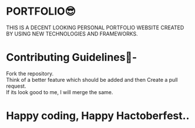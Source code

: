 # PORTFOLIO😎
THIS IS A DECENT LOOKING PERSONAL PORTFOLIO WEBSITE CREATED BY USING NEW TECHNOLOGIES AND FRAMEWORKS. 

# Contributing Guidelines🥰-
Fork the repository. <br>
Think of a better feature which should be added and then Create a pull request. <br>
If its look good to me, I will merge the same.

# Happy coding, Happy Hactoberfest..
